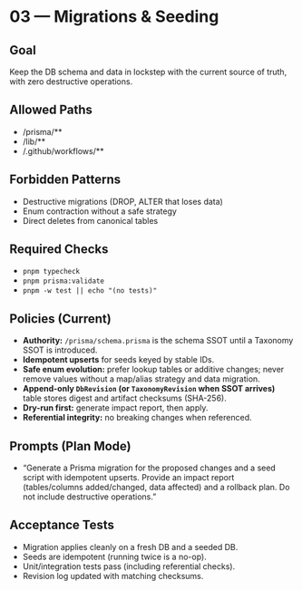 # 03 — Migrations & Seeding

## Goal

Keep the DB schema and data in lockstep with the current source of truth, with zero destructive operations.

## Allowed Paths

- /prisma/\*\*
- /lib/\*\*
- /.github/workflows/\*\*

## Forbidden Patterns

- Destructive migrations (DROP, ALTER that loses data)
- Enum contraction without a safe strategy
- Direct deletes from canonical tables

## Required Checks

- `pnpm typecheck`
- `pnpm prisma:validate`
- `pnpm -w test || echo "(no tests)"`

## Policies (Current)

- **Authority:** `/prisma/schema.prisma` is the schema SSOT until a Taxonomy SSOT is introduced.
- **Idempotent upserts** for seeds keyed by stable IDs.
- **Safe enum evolution:** prefer lookup tables or additive changes; never remove values without a map/alias strategy and data migration.
- **Append-only `DbRevision` (or `TaxonomyRevision` when SSOT arrives)** table stores digest and artifact checksums (SHA-256).
- **Dry-run first:** generate impact report, then apply.
- **Referential integrity:** no breaking changes when referenced.

## Prompts (Plan Mode)

- “Generate a Prisma migration for the proposed changes and a seed script with idempotent upserts. Provide an impact report (tables/columns added/changed, data affected) and a rollback plan. Do not include destructive operations.”

## Acceptance Tests

- Migration applies cleanly on a fresh DB and a seeded DB.
- Seeds are idempotent (running twice is a no-op).
- Unit/integration tests pass (including referential checks).
- Revision log updated with matching checksums.

